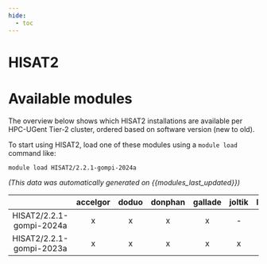 ```yaml
---
hide:
  - toc
---
```


HISAT2
======

# Available modules


The overview below shows which HISAT2 installations are available per HPC-UGent Tier-2 cluster, ordered based on software version (new to old).

To start using HISAT2, load one of these modules using a `module load` command like:

```shell
module load HISAT2/2.2.1-gompi-2024a
```

*(This data was automatically generated on {{modules_last_updated}})*  

| |accelgor|doduo|donphan|gallade|joltik|litleo|shinx|
| :---: | :---: | :---: | :---: | :---: | :---: | :---: | :---: |
|HISAT2/2.2.1-gompi-2024a|x|x|x|x|-|x|x|
|HISAT2/2.2.1-gompi-2023a|x|x|x|x|x|x|x|
